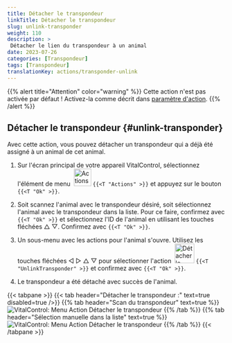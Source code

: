 ```yaml
---
title: Détacher le transpondeur
linkTitle: Détacher le transpondeur
slug: unlink-transponder
weight: 110
description: >
 Détacher le lien du transpondeur à un animal
date: 2023-07-26
categories: [Transpondeur]
tags: [Transpondeur]
translationKey: actions/transponder-unlink
---
```

{{% alert title="Attention" color="warning" %}}
Cette action n'est pas activée par défaut ! Activez-la comme décrit dans [paramètre d'action](../setting/).
{{% /alert %}}

## Détacher le transpondeur {#unlink-transponder}

Avec cette action, vous pouvez détacher un transpondeur qui a déjà été assigné à un animal de cet animal.

1. Sur l'écran principal de votre appareil VitalControl, sélectionnez l'élément de menu &nbsp;<img src="/icons/actions.svg" width="40" align="bottom" alt="Actions" /> `{{<T "Actions" >}}` et appuyez sur le bouton `{{<T "Ok" >}}`.

2. Soit scannez l'animal avec le transpondeur désiré, soit sélectionnez l'animal avec le transpondeur dans la liste. Pour ce faire, confirmez avec `{{<T "Ok" >}}` et sélectionnez l'ID de l'animal en utilisant les touches fléchées △ ▽. Confirmez avec `{{<T "Ok" >}}`.

3. Un sous-menu avec les actions pour l'animal s'ouvre. Utilisez les touches fléchées ◁ ▷ △ ▽ pour sélectionner l'action &nbsp;<img src="/icons/actions/unlink-transponder.svg" width="45" align="bottom" alt="Détacher le transpondeur" /> `{{<T "UnlinkTransponder" >}}` et confirmez avec `{{<T "Ok" >}}`.

4. Le transpondeur a été détaché avec succès de l'animal.

{{< tabpane >}}
{{< tab header="Détacher le transpondeur :" text=true disabled=true />}}
{{% tab header="Scan du transpondeur" text=true %}}
![VitalControl: Menu Action Détacher le transpondeur](../images/unlinktransponder-scan.png "Détacher le transpondeur")
{{% /tab %}}
{{% tab header="Sélection manuelle dans la liste" text=true %}}
![VitalControl: Menu Action Détacher le transpondeur](../images/unlinktransponder.png "Détacher le transpondeur")
{{% /tab %}}
{{< /tabpane >}}
